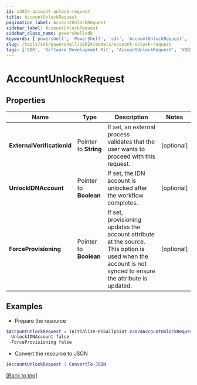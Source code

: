 ```yaml
---
id: v2024-account-unlock-request
title: AccountUnlockRequest
pagination_label: AccountUnlockRequest
sidebar_label: AccountUnlockRequest
sidebar_class_name: powershellsdk
keywords: ['powershell', 'PowerShell', 'sdk', 'AccountUnlockRequest', 'V2024AccountUnlockRequest'] 
slug: /tools/sdk/powershell/v2024/models/account-unlock-request
tags: ['SDK', 'Software Development Kit', 'AccountUnlockRequest', 'V2024AccountUnlockRequest']
---
```



# AccountUnlockRequest

## Properties

Name | Type | Description | Notes
------------ | ------------- | ------------- | -------------
**ExternalVerificationId** |  Pointer to **String** | If set, an external process validates that the user wants to proceed with this request. | [optional] 
**UnlockIDNAccount** |  Pointer to **Boolean** | If set, the IDN account is unlocked after the workflow completes. | [optional] 
**ForceProvisioning** |  Pointer to **Boolean** | If set, provisioning updates the account attribute at the source.   This option is used when the account is not synced to ensure the attribute is updated. | [optional] 

## Examples

- Prepare the resource
```powershell
$AccountUnlockRequest = Initialize-PSSailpoint.V2024AccountUnlockRequest  -ExternalVerificationId 3f9180835d2e5168015d32f890ca1581 `
 -UnlockIDNAccount false `
 -ForceProvisioning false
```

- Convert the resource to JSON
```powershell
$AccountUnlockRequest | ConvertTo-JSON
```


[[Back to top]](#) 

